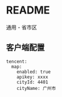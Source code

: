 # README
通用 - 省市区

## 客户端配置
```
tencent:
  map:
    enabled: true
    apikey: xxxx
    cityId: 4401
    cityName: 广州市
```